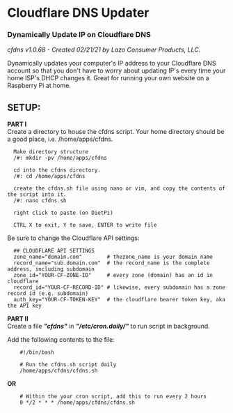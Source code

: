# Cloudflare DNS Updater
### Dynamically Update IP on Cloudflare DNS

_cfdns v1.0.68 - Created 02/21/21_
_by Lazo Consumer Products, LLC._

Dynamically updates your computer's IP address to your Cloudflare DNS account so that you don't have to worry about updating IP's every time your home ISP's DHCP changes it. Great for running your own website on a Raspberry Pi at home.

  ## SETUP:
   **PART I**<br>
     Create a directory to house the cfdns script. Your home directory should be a good place, i.e. /home/apps/cfdns.
   
      Make directory structure
      /#: mkdir -pv /home/apps/cfdns
      
      cd into the cfdns directory.
      /#: cd /home/apps/cfdns
      
      create the cfdns.sh file using nano or vim, and copy the contents of the script into it.
      /#: nano cfdns.sh
      
      right click to paste (on DietPi)
      
      CTRL X to exit, Y to save, ENTER to write file
      
      
  Be sure to change the Cloudflare API settings:
  
      ## CLOUDFLARE API SETTINGS
      zone_name="domain.com"        # thezone_name is your domain name
      record_name="sub.domain.com"  # the record_name is the complete address, including subdomain
      zone_id="YOUR-CF-ZONE-ID"     # every zone (domain) has an id in cloudflare
      record_id="YOUR-CF-RECORD-ID" # likewise, every subdomain has a zone record id (e.g. subdomain)
      auth_key="YOUR-CF-TOKEN-KEY"  # the cloudflare bearer token key, aka the API key

      
   **PART II**<br>
   Create a file **_"cfdns"_** in **_"/etc/cron.daily/"_** to run script in background.
   
   Add the following contents to the file: 

        #!/bin/bash

        # Run the cfdns.sh script daily
        /home/apps/cfdns/cfdns.sh

  **OR**

        # Within the your cron script, add this to run every 2 hours
        0 */2 * * * /home/apps/cfdns/cfdns.sh
